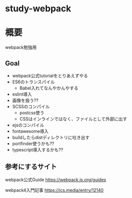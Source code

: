 # study-webpack
# 概要
webpack勉強用

## Goal
- webpack公式tutorialをとりあえずやる
- ES6のトランスパイル
    - Babel入れてなんやかんやする
- eslint導入
- 画像を扱う??
- SCSSのコンパイル
    - postcss使う
    - CSSはインラインではなく、ファイルとして外部に出す
- ejsのコンパイル
- fontawesome導入
- buildしたらdistディレクトリに吐き出す
- portfinder使うかも??
- typescript導入するかも??

## 参考にするサイト
webpack公式Guide
https://webpack.js.org/guides

webpack4入門記事
https://ics.media/entry/12140
